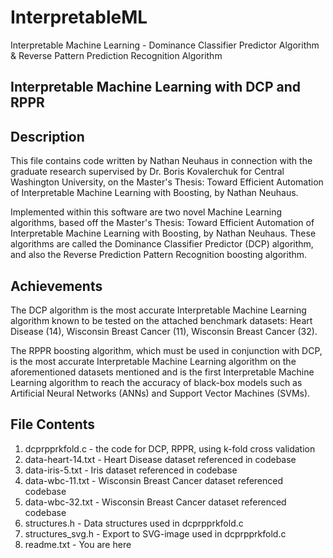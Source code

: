 # InterpretableML
Interpretable Machine Learning - Dominance Classifier Predictor Algorithm &amp; Reverse Pattern Prediction Recognition Algorithm

Interpretable Machine Learning with DCP and RPPR
---------------------------------------------------

Description
----------------
This file contains code written by Nathan Neuhaus in connection with the graduate 
research supervised by Dr. Boris Kovalerchuk for Central Washington University, on
the Master's Thesis: Toward Efficient Automation of Interpretable Machine Learning
with Boosting, by Nathan Neuhaus. 

Implemented within this software are two novel Machine Learning algorithms, based
off the Master's Thesis: Toward Efficient Automation of Interpretable Machine 
Learning with Boosting, by Nathan Neuhaus. These algorithms are called the 
Dominance Classifier Predictor (DCP) algorithm, and also the Reverse Prediction 
Pattern Recognition boosting algorithm. 

Achievements
----------------
The DCP algorithm is the most accurate Interpretable Machine Learning algorithm
known to be tested on the attached benchmark datasets: Heart Disease (14), 
Wisconsin Breast Cancer (11), Wisconsin Breast Cancer (32). 

The RPPR boosting algorithm, which must be used in conjunction with DCP, is the 
most accurate Interpretable Machine Learning algorithm on the aforementioned 
datasets mentioned and is the first Interpretable Machine Learning algorithm to 
reach the accuracy of black-box models such as Artificial Neural Networks (ANNs) 
and Support Vector Machines (SVMs).

File Contents 
----------------
1. dcprpprkfold.c 	- the code for DCP, RPPR, using k-fold cross validation
2. data-heart-14.txt 	- Heart Disease dataset referenced in codebase
3. data-iris-5.txt 	- Iris dataset referenced in codebase
4. data-wbc-11.txt 	- Wisconsin Breast Cancer dataset referenced codebase
5. data-wbc-32.txt 	- Wisconsin Breast Cancer dataset referenced codebase
6. structures.h 	- Data structures used in dcprpprkfold.c
7. structures_svg.h 	- Export to SVG-image used in dcprpprkfold.c
8. readme.txt		- You are here	
